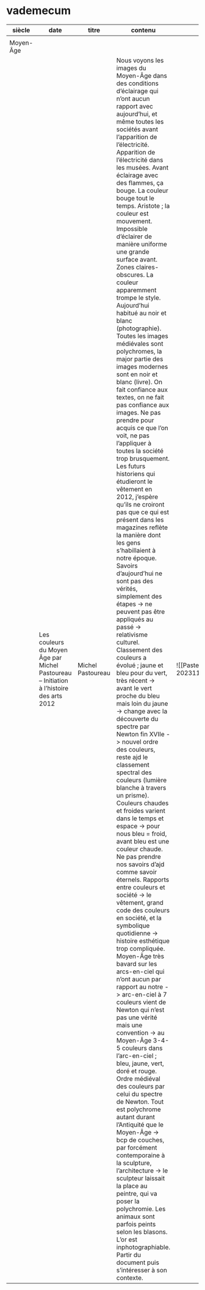 # vademecum
| siècle | date | titre | contenu | image| source|dimension|localisation|
| ------ | ------ | ---- |----|-|-|-|-|
|||||||||
|Moyen-Âge||||||||
||Les couleurs du Moyen Âge par Michel Pastoureau – Initiation à l’histoire des arts 2012|Michel Pastoureau|Nous voyons les images du Moyen-Âge dans des conditions d’éclairage qui n’ont aucun rapport avec aujourd’hui, et même toutes les sociétés avant l’apparition de l’électricité. Apparition de l’électricité dans les musées. Avant éclairage avec des flammes, ça bouge. La couleur bouge tout le temps. Aristote ; la couleur est mouvement. Impossible d’éclairer de manière uniforme une grande surface avant. Zones claires-obscures. La couleur apparemment trompe le style. Aujourd’hui habitué au noir et blanc (photographie). Toutes les images médiévales sont polychromes, la major partie des images modernes sont en noir et blanc (livre). On fait confiance aux textes, on ne fait pas confiance aux images. Ne pas prendre pour acquis ce que l’on voit, ne pas l’appliquer à toutes la société trop brusquement. Les futurs historiens qui étudieront le vêtement en 2012, j’espère qu’ils ne croiront pas que ce qui est présent dans les magazines reflète la manière dont les gens s’habillaient à notre époque. Savoirs d’aujourd’hui ne sont pas des vérités, simplement des étapes -> ne peuvent pas être appliqués au passé -> relativisme culturel. Classement des couleurs a évolué ; jaune et bleu pour du vert, très récent -> avant le vert proche du bleu mais loin du jaune -> change avec la découverte du spectre par Newton fin XVIIe -> nouvel ordre des couleurs, reste ajd le classement spectral des couleurs (lumière blanche à travers un prisme). Couleurs chaudes et froides varient dans le temps et espace -> pour nous bleu = froid, avant bleu est une couleur chaude. Ne pas prendre nos savoirs d’ajd comme savoir éternels. Rapports entre couleurs et société -> le vêtement, grand code des couleurs en société, et la symbolique quotidienne -> histoire esthétique trop compliquée. Moyen-Âge très bavard sur les arcs-en-ciel qui n’ont aucun par rapport au notre -> arc-en-ciel à 7 couleurs vient de Newton qui n’est pas une vérité mais une convention -> au Moyen-Âge 3-4-5 couleurs dans l’arc-en-ciel ; bleu, jaune, vert, doré et rouge. Ordre médiéval des couleurs par celui du spectre de Newton. Tout est polychrome autant durant l’Antiquité que le Moyen-Âge -> bcp de couches, par forcément contemporaine à la sculpture, l’architecture -> le sculpteur laissait la place au peintre, qui va poser la polychromie. Les animaux sont parfois peints selon les blasons. L’or est inphotographiable. Partir du document puis s’intéresser à son contexte.|![[Pasted image 20231117155702.png]]||||
